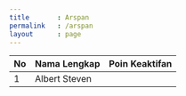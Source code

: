 ```yaml
---
title		: Arspan
permalink	: /arspan
layout		: page
---
```


| No	| Nama Lengkap			| Poin Keaktifan |
| ---  	| ----------- 	  		| -------------- |
| 1 	| Albert Steven	  		|  |
